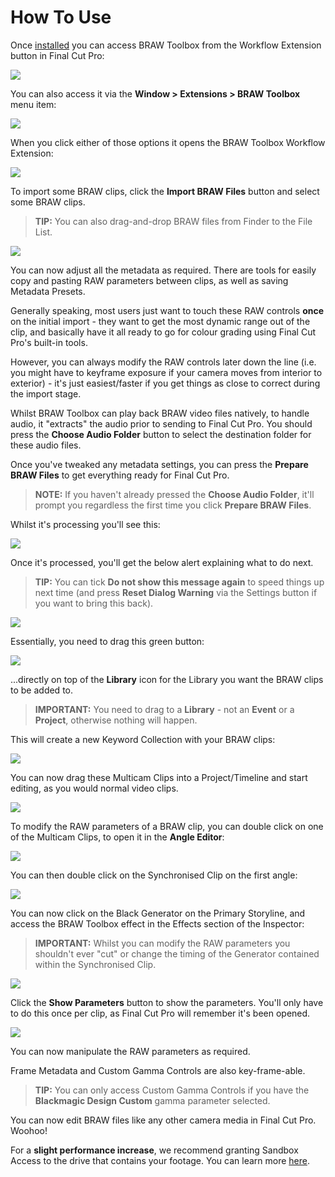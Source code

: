 # How To Use

Once [installed](/installation) you can access BRAW Toolbox from the Workflow Extension button in Final Cut Pro:

![](static/install-10.png)

You can also access it via the **Window > Extensions > BRAW Toolbox** menu item:

![](static/install-11.png)

When you click either of those options it opens the BRAW Toolbox Workflow Extension:

![](static/install-12.png)

To import some BRAW clips, click the **Import BRAW Files** button and select some BRAW clips.

> **TIP:** You can also drag-and-drop BRAW files from Finder to the File List.

![](static/install-13.png)

You can now adjust all the metadata as required. There are tools for easily copy and pasting RAW parameters between clips, as well as saving Metadata Presets.

Generally speaking, most users just want to touch these RAW controls **once** on the initial import - they want to get the most dynamic range out of the clip, and basically have it all ready to go for colour grading using Final Cut Pro's built-in tools.

However, you can always modify the RAW controls later down the line (i.e. you might have to keyframe exposure if your camera moves from interior to exterior) - it's just easiest/faster if you get things as close to correct during the import stage.

Whilst BRAW Toolbox can play back BRAW video files natively, to handle audio, it "extracts" the audio prior to sending to Final Cut Pro. You should press the **Choose Audio Folder** button to select the destination folder for these audio files.

Once you've tweaked any metadata settings, you can press the **Prepare BRAW Files** to get everything ready for Final Cut Pro.

> **NOTE:** If you haven't already pressed the **Choose Audio Folder**, it'll prompt you regardless the first time you click **Prepare BRAW Files**.

Whilst it's processing you'll see this:

![](static/install-23.png)

Once it's processed, you'll get the below alert explaining what to do next.

> **TIP:** You can tick **Do not show this message again** to speed things up next time (and press **Reset Dialog Warning** via the Settings button if you want to bring this back).

![](static/install-14.png)

Essentially, you need to drag this green button:

![](static/install-15.png)

...directly on top of the **Library** icon for the Library you want the BRAW clips to be added to.

> **IMPORTANT:** You need to drag to a **Library** - not an **Event** or a **Project**, otherwise nothing will happen.

This will create a new Keyword Collection with your BRAW clips:

![](static/install-16.png)

You can now drag these Multicam Clips into a Project/Timeline and start editing, as you would normal video clips.

![](static/install-24.png)

To modify the RAW parameters of a BRAW clip, you can double click on one of the Multicam Clips, to open it in the **Angle Editor**:

![](static/install-25.png)

You can then double click on the Synchronised Clip on the first angle:

![](static/install-26.png)

You can now click on the Black Generator on the Primary Storyline, and access the BRAW Toolbox effect in the Effects section of the Inspector:

> **IMPORTANT:** Whilst you can modify the RAW parameters you shouldn't ever "cut" or change the timing of the Generator contained within the Synchronised Clip.

![](static/install-17.png)

Click the **Show Parameters** button to show the parameters. You'll only have to do this once per clip, as Final Cut Pro will remember it's been opened.

![](static/install-18.png)

You can now manipulate the RAW parameters as required.

Frame Metadata and Custom Gamma Controls are also key-frame-able.

> **TIP:** You can only access Custom Gamma Controls if you have the **Blackmagic Design Custom** gamma parameter selected.

You can now edit BRAW files like any other camera media in Final Cut Pro. Woohoo!

For a **slight performance increase**, we recommend granting Sandbox Access to the drive that contains your footage. You can learn more [here](/collaboration/).